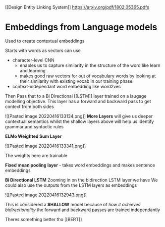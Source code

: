 [[Design Entity Linking System]]
https://arxiv.org/pdf/1802.05365.pdfs
# Embeddings from Language models

Used to create contextual embeddings

Starts with words as vectors can use
- character-level CNN 
	- enables us to capture similarity in the structure of the word like learn and learning
	- makes good raw vectors for out of vocabulary words by looking at their similarity with existing vocab in our training phase
- context-independant word embedding like word2vec


Then Pass that to a Bi Directional [[LSTM]] layer trained on a laugage modelling objective. 
This layer has a forward and backward pass to get context from both sides

![[Pasted image 20220416133134.png]]
**More Layers**
will give us deeper contextual semantics whilst the shallow layers above will help us identify grammar and syntactic rules

**ELMo Weighted Sum Layer**

![[Pasted image 20220416133341.png]]

The weights here are trainable

**Fixed mean pooling layer** - takes word embeddings and makes sentence embeddings


**Bi Directional LSTM**
Zooming in on the bidirection LSTM layer we have
We could also use the outputs from the LSTM layers as embeddings

![[Pasted image 20220416132943.png]]


This is considered a **SHALLOW** model because of _how it achieves bidirectionality_ the forward and backward passes are trained independantly



Theres something better tho [[BERT]]
